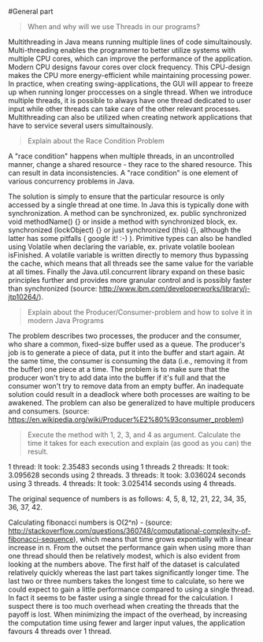 #General part
>When and why will we use Threads in our programs?

Multithreading in Java means running multiple lines of code simultainously. Multi-threading enables the programmer to better utilize systems with multiple CPU cores, which can improve the performance of the application. Modern CPU designs favour cores over clock frequency. This CPU-design makes the CPU more energy-efficient while maintaining processing power. 
In practice, when creating swing-applications, the GUI will appear to freeze up when running longer proccesses on a single thread. When we introduce multiple threads, it is possible to always have one thread dedicated to user input while other threads can take care of the other relevant processes. 
Multithreading can also be utilized when creating network applications that have to service several users simultainously. 

>Explain about the Race Condition Problem

A "race condition" happens when multiple threads, in an uncontrolled manner, change a shared resource - they race to the shared resource. This can result in data inconsistencies. A "race condition" is one element of various concurrency problems in Java.

The solution is simply to ensure that the particular resource is only accessed by a single thread at one time. In Java this is typically done with synchronization. A method can be synchronized, ex. public synchronized void methodName() {} or inside a method with synchronized block, ex. synchronized (lockObject) {} or just synchronized (this) {}, although the latter has some pitfalls ( google it! :-) ). 
Primitive types can also be handled using Volatile when declaring the variable, ex. private volatile boolean isFinished. A volatile variable is written directly to memory thus bypassing the cache, which means that all threads see the same value for the variable at all times. 
Finally the Java.util.concurrent library expand on these basic principles further and provides more granular control and is possibly faster than synchronized (source: http://www.ibm.com/developerworks/library/j-jtp10264/).

>Explain about the Producer/Consumer-problem and how to solve it in modern Java Programs

The problem describes two processes, the producer and the consumer, who share a common, fixed-size buffer used as a queue. The producer's job is to generate a piece of data, put it into the buffer and start again. At the same time, the consumer is consuming the data (i.e., removing it from the buffer) one piece at a time. The problem is to make sure that the producer won't try to add data into the buffer if it's full and that the consumer won't try to remove data from an empty buffer.
An inadequate solution could result in a deadlock where both processes are waiting to be awakened. The problem can also be generalized to have multiple producers and consumers.
(source: https://en.wikipedia.org/wiki/Producer%E2%80%93consumer_problem)


>Execute the method with 1, 2, 3, and 4 as argument. Calculate the time it takes for each execution and explain (as good as you can) the result.

1 thread: It took: 2.35483 seconds using 1 threads
2 threads: It took: 3.095628 seconds using 2 threads.
3 threads: It took: 3.036024 seconds using 3 threads.
4 threads: It took: 3.025414 seconds using 4 threads.

The original sequence of numbers is as follows: 4, 5, 8, 12, 21, 22, 34, 35, 36, 37, 42. 

Calculating fibonacci numbers is O(2^n) - (source: http://stackoverflow.com/questions/360748/computational-complexity-of-fibonacci-sequence), which means that time grows expontially with a linear increase in n. From the outset the performance gain when using more than one thread should then be relatively modest, which is also evident from looking at the numbers above. The first half of the dataset is calculated relatively quickly whereas the last part takes significantly longer time. The last two or three numbers takes the longest time to calculate, so here we could expect to gain a little performance compared to using a single thread. 
In fact it seems to be faster using a single thread for the calculation. I suspect there is too much overhead when creating the threads that the payoff is lost. When minimizing the impact of the overhead, by increasing the computation time using fewer and larger input values, the application favours 4 threads over 1 thread.